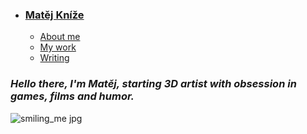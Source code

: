 - ### [Matěj Kníže](https://matej-knize.github.io/english-for-designers/03-content-first/)
    - [About me](about.md)
    - [My work](work.md)
    - [Writing](writing.md)





### ***Hello there, I'm Matěj, starting 3D artist with obsession in games, films and humor.***

![smiling_me jpg](https://github.com/Matej-Knize/english-for-designers/assets/154207948/9ee619cf-15b3-4d06-9734-9acd339b2ab2)


